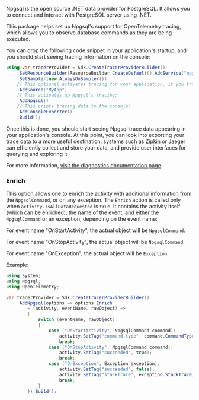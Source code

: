 Npgsql is the open source .NET data provider for PostgreSQL. It allows you to connect and interact with PostgreSQL server using .NET.

This package helps set up Npgsql's support for OpenTelemetry tracing, which allows you to observe database commands as they are being executed.

You can drop the following code snippet in your application's startup, and you should start seeing tracing information on the console: 

```csharp
using var tracerProvider = Sdk.CreateTracerProviderBuilder()
    .SetResourceBuilder(ResourceBuilder.CreateDefault().AddService("npgsql-tester"))
    .SetSampler(new AlwaysOnSampler())
    // This optional activates tracing for your application, if you trace your own activities:
    .AddSource("MyApp")
    // This activates up Npgsql's tracing:
    .AddNpgsql()
    // This prints tracing data to the console:
    .AddConsoleExporter()
    .Build();
```

Once this is done, you should start seeing Npgsql trace data appearing in your application's console. At this point, you can look into exporting your trace data to a more useful destination: systems such as [Zipkin](https://zipkin.io/) or [Jaeger](https://www.jaegertracing.io/) can efficiently collect and store your data, and provide user interfaces for querying and exploring it.

For more information, [visit the diagnostics documentation page](https://www.npgsql.org/doc/diagnostics.html).

### Enrich

This option allows one to enrich the activity with additional information from the `NpgsqlCommand`, or on any exception.
The `Enrich` action is called only when `activity.IsAllDataRequested` is `true`.
It contains the activity itself (which can be enriched), the name of the event, and either the `NpgsqlCommand` or an exception, depending on the event name:

For event name "OnStartActivity", the actual object will be `NpgsqlCommand`.

For event name "OnStopActivity", the actual object will be `NpgsqlCommand`.

For event name "OnException", the actual object will be `Exception`.

Example:

```csharp
using System;
using Npgsql;
using OpenTelemetry;

var tracerProvider = Sdk.CreateTracerProviderBuilder()
    .AddNpgsql(options => options.Enrich
        = (activity, eventName, rawObject) =>
        {
            switch (eventName, rawObject)
            {
                case ("OnStartActivity", NpgsqlCommand command):
                    activity.SetTag("command.type", command.CommandType);
                    break;
                case ("OnStopActivity", NpgsqlCommand command):
                    activity.SetTag("succeeded", true);
                    break;
                case ("OnException", Exception exception):
                    activity.SetTag("succeeded", false);
                    activity.SetTag("stackTrace", exception.StackTrace);
                    break;
            }
        }).Build();
```
